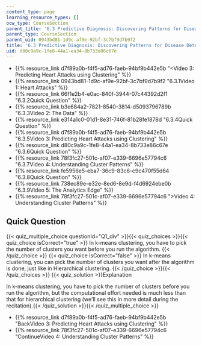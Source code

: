 ```yaml
---
content_type: page
learning_resource_types: []
ocw_type: CourseSection
parent_title: '6.3 Predictive Diagnosis: Discovering Patterns for Disease Detection '
parent_type: CourseSection
parent_uid: 0943bd81-1d9c-af9e-92bf-3c7bf9d7b9f2
title: '6.3 Predictive Diagnosis: Discovering Patterns for Disease Detection '
uid: d80c9a9c-1fe8-44a1-ea34-8b733e86c67e
---
```


*   {{% resource_link d7f89a0b-f4f5-ad76-faeb-94bf9b442e5b "\<Video 3: Predicting Heart Attacks using Clustering" %}}
*   {{% resource_link 0943bd81-1d9c-af9e-92bf-3c7bf9d7b9f2 "6.3.1Video 1: Heart Attacks" %}}
*   {{% resource_link 66f1e2b4-e0ac-840f-3944-07c44392d2f1 "6.3.2Quick Question" %}}
*   {{% resource_link b3e684a2-7821-8540-3814-d5093796789b "6.3.3Video 2: The Data" %}}
*   {{% resource_link e314a1c0-01d1-8e31-746f-81b28fe1878d "6.3.4Quick Question" %}}
*   {{% resource_link d7f89a0b-f4f5-ad76-faeb-94bf9b442e5b "6.3.5Video 3: Predicting Heart Attacks using Clustering" %}}
*   {{% resource_link d80c9a9c-1fe8-44a1-ea34-8b733e86c67e "6.3.6Quick Question" %}}
*   {{% resource_link 78f3fc27-501c-af07-e339-6696e57794c6 "6.3.7Video 4: Understanding Cluster Patterns" %}}
*   {{% resource_link fe5956e5-eba7-36c9-83c6-c9c470f55d64 "6.3.8Quick Question" %}}
*   {{% resource_link 738ec89e-e32e-8ed6-8e9d-f4d6924ebe0b "6.3.9Video 5: The Analytics Edge" %}}
*   {{% resource_link 78f3fc27-501c-af07-e339-6696e57794c6 "\>Video 4: Understanding Cluster Patterns" %}}

Quick Question
--------------

{{< quiz_multiple_choice questionId="Q1_div" >}}{{< quiz_choices >}}{{< quiz_choice isCorrect="true" >}}&nbsp;In k-means clustering, you have to pick the number of clusters you want before you run the algorithm.&nbsp;{{< /quiz_choice >}}
{{< quiz_choice isCorrect="false" >}}&nbsp;In k-means clustering, you can pick the number of clusters you want after the algorithm is done, just like in Hierarchical clustering.&nbsp;{{< /quiz_choice >}}{{< /quiz_choices >}}
{{< quiz_solution >}}Explanation

In k-means clustering, you have to pick the number of clusters before you run the algorithm, but the computational effort needed is much less than that for hierarchical clustering (we'll see this in more detail during the recitation).{{< /quiz_solution >}}{{< /quiz_multiple_choice >}}

*   {{% resource_link d7f89a0b-f4f5-ad76-faeb-94bf9b442e5b "BackVideo 3: Predicting Heart Attacks using Clustering" %}}
*   {{% resource_link 78f3fc27-501c-af07-e339-6696e57794c6 "ContinueVideo 4: Understanding Cluster Patterns" %}}